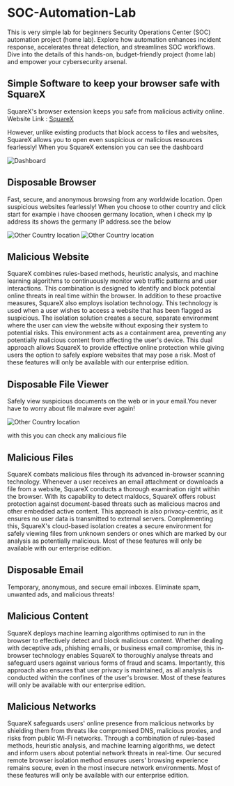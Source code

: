 # SOC-Automation-Lab
This is very simple lab for beginners
Security Operations Center (SOC) automation project (home lab). Explore how automation enhances incident response, accelerates threat detection, and streamlines SOC workflows. Dive into the details of this hands-on, budget-friendly project (home lab) and empower your cybersecurity arsenal.

## Simple Software to keep your browser safe with SquareX
SquareX's browser extension keeps you safe from malicious activity online.
Website Link : [SquareX](https://sqrx.com/)

However, unlike existing products that block access to files and websites, SquareX allows you to open even suspicious or malicious resources fearlessly!
When you SquareX extension you can see the dashboard

![Dashboard](/SOC-Automation-Lab/images/Square_Main_dashboard.png)

## Disposable Browser
Fast, secure, and anonymous browsing from any worldwide location. Open suspicious websites fearlessly!
When you choose to other country and click start for example i have choosen germany location, when i check my Ip address its shows the germany IP address.see the below 

![Other Country location](/SOC-Automation-Lab/images/other_country_location_1.png)
![Other Country location](/SOC-Automation-Lab/images/other_country_location_2.png)

## Malicious Website
SquareX combines rules-based methods, heuristic analysis, and machine learning algorithms to continuously monitor web traffic patterns and user interactions. This combination is designed to identify and block potential online threats in real time within the browser. In addition to these proactive measures, SquareX also employs isolation technology. This technology is used when a user wishes to access a website that has been flagged as suspicious. The isolation solution creates a secure, separate environment where the user can view the website without exposing their system to potential risks. This environment acts as a containment area, preventing any potentially malicious content from affecting the user's device. This dual approach allows SquareX to provide effective online protection while giving users the option to safely explore websites that may pose a risk. Most of these features will only be available with our enterprise edition.

## Disposable File Viewer
Safely view suspicious documents on the web or in your email.You never have to worry about file malware ever again!

![Other Country location](/SOC-Automation-Lab/images/file_check.png)

with this you can check any malicious file

## Malicious Files
SquareX combats malicious files through its advanced in-browser scanning technology. Whenever a user receives an email attachment or downloads a file from a website, SquareX conducts a thorough examination right within the browser. With its capability to detect maldocs, SquareX offers robust protection against document-based threats such as malicious macros and other embedded active content. This approach is also privacy-centric, as it ensures no user data is transmitted to external servers. Complementing this, SquareX's cloud-based isolation creates a secure environment for safely viewing files from unknown senders or ones which are marked by our analysis as potentially malicious. Most of these features will only be available with our enterprise edition.

## Disposable Email
Temporary, anonymous, and secure email inboxes. Eliminate spam, unwanted ads, and malicious threats!

## Malicious Content
SquareX deploys machine learning algorithms optimised to run in the browser to effectively detect and block malicious content. Whether dealing with deceptive ads, phishing emails, or business email compromise, this in-browser technology enables SquareX to thoroughly analyse threats and safeguard users against various forms of fraud and scams. Importantly, this approach also ensures that user privacy is maintained, as all analysis is conducted within the confines of the user's browser. Most of these features will only be available with our enterprise edition.

## Malicious Networks
SquareX safeguards users' online presence from malicious networks by shielding them from threats like compromised DNS, malicious proxies, and risks from public Wi-Fi networks. Through a combination of rules-based methods, heuristic analysis, and machine learning algorithms, we detect and inform users about potential network threats in real-time. Our secured remote browser isolation method ensures users' browsing experience remains secure, even in the most insecure network environments. Most of these features will only be available with our enterprise edition.